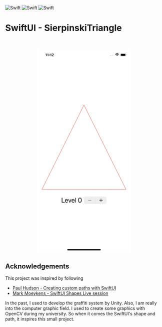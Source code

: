 ![Swift](https://img.shields.io/badge/Swift-5.0-brightgreen)
![Swift](https://img.shields.io/badge/iOS-13.0-brightgreen)
![Swift](https://img.shields.io/badge/SwiftUI-2.0-brightgreen)

# SwiftUI - SierpinskiTriangle
<br />
<p align="center">
  <a>
    <img src="Screenshot/01.gif" alt="Logo" width="300">
  </a>
  <p align="center">
  </p>
</p>

## Acknowledgements
This project was inspired by following

- [Paul Hudson - Creating custom paths with SwiftUI](https://www.youtube.com/watch?v=2nYa0RpQtE4) 
- [Mark Moeykens - SwiftUI Shapes Live session](https://www.youtube.com/watch?v=7_vScyZP6EM&t=2001s)

In the past, I used to develop the graffiti system by Unity. Also, I am really into the computer graphic field. I used to create some graphics with OpenCV during my university. So when it comes the SwiftUI's shape and path, it inspires this small project.

